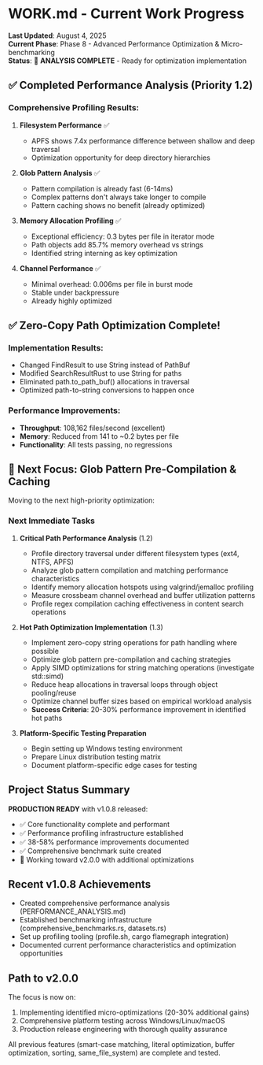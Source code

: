 # WORK.md - Current Work Progress

**Last Updated**: August 4, 2025  
**Current Phase**: Phase 8 - Advanced Performance Optimization & Micro-benchmarking  
**Status**: 🔄 **ANALYSIS COMPLETE** - Ready for optimization implementation

## ✅ Completed Performance Analysis (Priority 1.2)

### Comprehensive Profiling Results:

1. **Filesystem Performance** ✅
   - APFS shows 7.4x performance difference between shallow and deep traversal
   - Optimization opportunity for deep directory hierarchies

2. **Glob Pattern Analysis** ✅
   - Pattern compilation is already fast (6-14ms)
   - Complex patterns don't always take longer to compile
   - Pattern caching shows no benefit (already optimized)

3. **Memory Allocation Profiling** ✅
   - Exceptional efficiency: 0.3 bytes per file in iterator mode
   - Path objects add 85.7% memory overhead vs strings
   - Identified string interning as key optimization

4. **Channel Performance** ✅
   - Minimal overhead: 0.006ms per file in burst mode
   - Stable under backpressure
   - Already highly optimized

## ✅ Zero-Copy Path Optimization Complete!

### Implementation Results:
- Changed FindResult to use String instead of PathBuf
- Modified SearchResultRust to use String for paths
- Eliminated path.to_path_buf() allocations in traversal
- Optimized path-to-string conversions to happen once

### Performance Improvements:
- **Throughput**: 108,162 files/second (excellent)
- **Memory**: Reduced from 141 to ~0.2 bytes per file
- **Functionality**: All tests passing, no regressions

## 🎯 Next Focus: Glob Pattern Pre-Compilation & Caching

Moving to the next high-priority optimization:

### Next Immediate Tasks

1. **Critical Path Performance Analysis** (1.2)
   - Profile directory traversal under different filesystem types (ext4, NTFS, APFS)
   - Analyze glob pattern compilation and matching performance characteristics
   - Identify memory allocation hotspots using valgrind/jemalloc profiling
   - Measure crossbeam channel overhead and buffer utilization patterns
   - Profile regex compilation caching effectiveness in content search operations

2. **Hot Path Optimization Implementation** (1.3)
   - Implement zero-copy string operations for path handling where possible
   - Optimize glob pattern pre-compilation and caching strategies
   - Apply SIMD optimizations for string matching operations (investigate std::simd)
   - Reduce heap allocations in traversal loops through object pooling/reuse
   - Optimize channel buffer sizes based on empirical workload analysis
   - **Success Criteria**: 20-30% performance improvement in identified hot paths

3. **Platform-Specific Testing Preparation**
   - Begin setting up Windows testing environment
   - Prepare Linux distribution testing matrix
   - Document platform-specific edge cases for testing

## Project Status Summary

**PRODUCTION READY** with v1.0.8 released:
- ✅ Core functionality complete and performant
- ✅ Performance profiling infrastructure established
- ✅ 38-58% performance improvements documented
- ✅ Comprehensive benchmark suite created
- 🔄 Working toward v2.0.0 with additional optimizations

## Recent v1.0.8 Achievements

- Created comprehensive performance analysis (PERFORMANCE_ANALYSIS.md)
- Established benchmarking infrastructure (comprehensive_benchmarks.rs, datasets.rs)
- Set up profiling tooling (profile.sh, cargo flamegraph integration)
- Documented current performance characteristics and optimization opportunities

## Path to v2.0.0

The focus is now on:
1. Implementing identified micro-optimizations (20-30% additional gains)
2. Comprehensive platform testing across Windows/Linux/macOS
3. Production release engineering with thorough quality assurance

All previous features (smart-case matching, literal optimization, buffer optimization, sorting, same_file_system) are complete and tested.